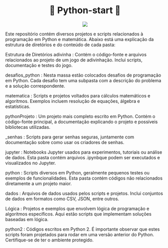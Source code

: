 <h1 align="center">🐍 Python-start 🐍</h1>
<p align="center">
<img loading="lazy" src="http://img.shields.io/static/v1?label=STATUS&message=EM%20DESENVOLVIMENTO&color=GREEN&style=for-the-badge"/>
</p>

Este repositório contém diversos projetos e scripts relacionados à programação em Python e matemática. Abaixo está uma explicação da estrutura de diretórios e do conteúdo de cada pasta:

Estrutura de Diretórios
adivinha :
Contém o código-fonte e arquivos relacionados ao projeto de um jogo de adivinhação. Inclui scripts, documentação e testes do jogo.

desafios_python :
Nesta massa estão colocados desafios de programação em Python. Cada desafio tem uma subpasta com a descrição do problema e a solução correspondente.

matematica :
Scripts e projetos voltados para cálculos matemáticos e algoritmos. Exemplos incluem resolução de equações, álgebra e estatísticas.

pythonProjeto :
Um projeto mais completo escrito em Python. Contém o código-fonte principal, a documentação explicando o projeto e possíveis bibliotecas utilizadas.

_senhas :
Scripts para gerar senhas seguras, juntamente com documentação sobre como usar os criadores de senhas.

jupyter :
Notebooks Jupyter usados ​​para experimentos, tutoriais ou análise de dados. Esta pasta contém arquivos .ipynbque podem ser executados e visualizados no Jupyter.

python :
Scripts diversos em Python, geralmente pequenos testes ou exemplos de funcionalidades. Esta pasta contém códigos não relacionados diretamente a um projeto maior.

dados :
Arquivos de dados usados ​​pelos scripts e projetos. Inclui conjuntos de dados em formatos como CSV, JSON, entre outros.

Lógica :
Projetos e exemplos que envolvem lógica de programação e algoritmos específicos. Aqui estão scripts que implementam soluções baseadas em lógica.

python2 :
Códigos escritos em Python 2. É importante observar que estes scripts foram projetados para rodar em uma versão anterior do Python. Certifique-se de ter o ambiente protegido.